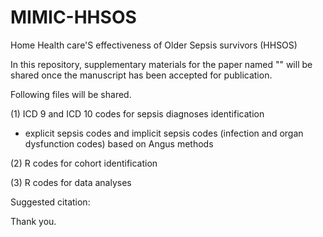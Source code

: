 # MIMIC-HHSOS
Home Health care'S effectiveness of Older Sepsis survivors (HHSOS)

In this repository, supplementary materials for the paper named "" will be shared once the manuscript has been accepted for publication.

Following files will be shared.


(1) ICD 9 and ICD 10 codes for sepsis diagnoses identification
  - explicit sepsis codes and implicit sepsis codes (infection and organ dysfunction codes) based on Angus methods

(2) R codes for cohort identification

(3) R codes for data analyses

Suggested citation:



Thank you.
